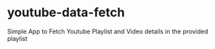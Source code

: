 # youtube-data-fetch
Simple App to Fetch Youtube Playlist and Video details in the provided playlist
